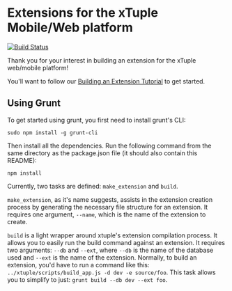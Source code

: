 Extensions for the xTuple Mobile/Web platform
=================

[![Build Status](https://travis-ci.org/xtuple/xtuple-extensions.png)](https://travis-ci.org/xtuple/xtuple-extensions)

Thank you for your interest in building an extension for the xTuple web/mobile platform!

You'll want to follow our [Building an Extension Tutorial](https://github.com/xtuple/xtuple-extensions/blob/master/docs/TUTORIAL.md)
to get started.

Using Grunt
-----------

To get started using grunt, you first need to install grunt's CLI:

    sudo npm install -g grunt-cli

Then install all the dependencies.  Run the following command from the same directory as the package.json file (it should also contain this README):

    npm install

Currently, two tasks are defined: `make_extension` and `build`.

`make_extension`, as it's name suggests, assists in the extension creation process by generating the necessary file structure for an extension.  It requires one argument, `--name`, which is the name of the extension to create.

`build` is a light wrapper around xtuple's extension compilation process.  It allows you to easily run the build command against an extension.  It requires two arguments: `--db` and `--ext`, where `--db` is the name of the database used and `--ext` is the name of the extension.
Normally, to build an extension, you'd have to run a command like this: `../xtuple/scripts/build_app.js -d dev -e source/foo`.  This task allows you to simplify to just: `grunt build --db dev --ext foo`.
